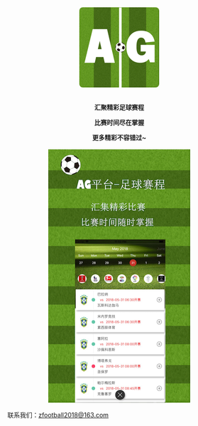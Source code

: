 <center>
  <img style="border-radius: 8px;" src="./icon.png">  
</center>
<br>
<center>
  
<b> 汇聚精彩足球赛程 </b>

</center>

<center>
  
<b> 比赛时间尽在掌握 </b>

</center>

<center>
<b> 更多精彩不容错过~ </b>
</center>
<br>

<center><img src="./iPhone.png"></center>


联系我们：zfootball2018@163.com
